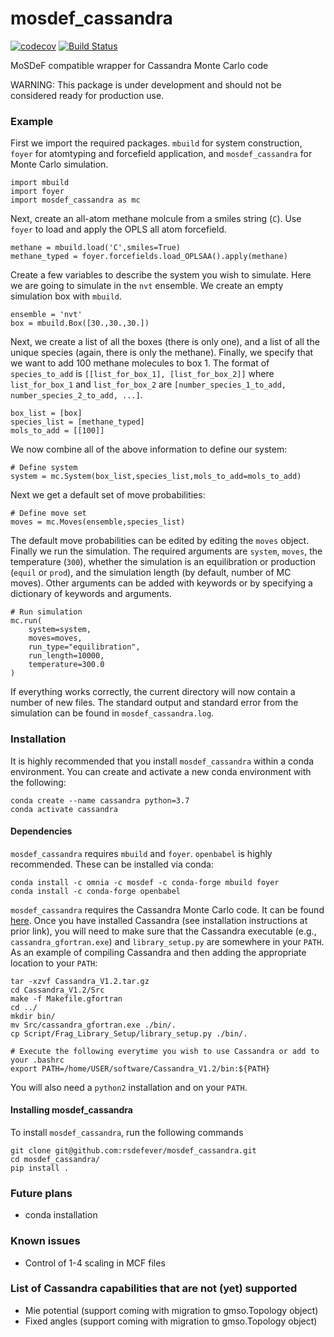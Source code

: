 # mosdef_cassandra
[//]: # (Badges)
[![codecov](https://codecov.io/gh/rsdefever/mosdef_cassandra/branch/master/graph/badge.svg?token=xsgvdWprHp)](https://codecov.io/gh/rsdefever/mosdef_cassandra)
[![Build Status](https://dev.azure.com/rdefever/mosdef_cassandra/_apis/build/status/rsdefever.mosdef_cassandra?branchName=master)](https://dev.azure.com/rdefever/mosdef_cassandra/_build/latest?definitionId=1&branchName=master)

MoSDeF compatible wrapper for Cassandra Monte Carlo code

WARNING: This package is under development and should not be considered ready for production use.

### Example

First we import the required packages. `mbuild` for system construction, `foyer` for atomtyping
and forcefield application, and `mosdef_cassandra` for Monte Carlo simulation.

    import mbuild
    import foyer
    import mosdef_cassandra as mc

Next, create an all-atom methane molcule from a smiles string (`C`). Use `foyer` to
load and apply the OPLS all atom forcefield.

    methane = mbuild.load('C',smiles=True)
    methane_typed = foyer.forcefields.load_OPLSAA().apply(methane)

Create a few variables to describe the system you wish to simulate. Here we are
going to simulate in the `nvt` ensemble. We create an empty simulation box with
`mbuild`.

    ensemble = 'nvt'
    box = mbuild.Box([30.,30.,30.])

Next, we create a list of all the boxes (there is only one), and a list of all
the unique species (again, there is only the methane). Finally, we specify that
we want to add 100 methane molecules to box 1. The format of `species_to_add`
is `[[list_for_box_1], [list_for_box_2]]` where `list_for_box_1` and `list_for_box_2`
are `[number_species_1_to_add, number_species_2_to_add, ...]`.

    box_list = [box]
    species_list = [methane_typed]
    mols_to_add = [[100]]

We now combine all of the above information to define our system:

    # Define system
    system = mc.System(box_list,species_list,mols_to_add=mols_to_add)

Next we get a default set of move probabilities:

    # Define move set
    moves = mc.Moves(ensemble,species_list)

The default move probabilities can be edited by editing the `moves` object. Finally
we run the simulation. The required arguments are `system`, `moves`, the temperature
(`300`), whether the simulation is an equilibration or production (`equil` or `prod`),
and the simulation length (by default, number of MC moves). Other arguments can be
added with keywords or by specifying a dictionary of keywords and arguments.

    # Run simulation
    mc.run(
		system=system,
		moves=moves,
		run_type="equilibration",
        run_length=10000,
        temperature=300.0
    )

If everything works correctly, the current directory will now contain a number of
new files. The standard output and standard error from the simulation can be found
in `mosdef_cassandra.log`.

### Installation

It is highly recommended that you install `mosdef_cassandra` within a conda
environment. You can create and activate a new conda environment with the following:

	conda create --name cassandra python=3.7
	conda activate cassandra

#### Dependencies

`mosdef_cassandra` requires `mbuild` and `foyer`. `openbabel` is highly recommended.
These can be installed via conda:

    conda install -c omnia -c mosdef -c conda-forge mbuild foyer
    conda install -c conda-forge openbabel

`mosdef_cassandra` requires the Cassandra Monte Carlo code.
It can be found [here](https://cassandra.nd.edu/). Once you have installed
Cassandra (see installation instructions at prior link), you will need to
make sure that the Cassandra executable (e.g., `cassandra_gfortran.exe`)
and `library_setup.py` are somewhere in your `PATH`. As an example of
compiling Cassandra and then adding the appropriate location to your `PATH`:

    tar -xzvf Cassandra_V1.2.tar.gz
    cd Cassandra_V1.2/Src
    make -f Makefile.gfortran
    cd ../
    mkdir bin/
    mv Src/cassandra_gfortran.exe ./bin/.
    cp Script/Frag_Library_Setup/library_setup.py ./bin/.

    # Execute the following everytime you wish to use Cassandra or add to your .bashrc
    export PATH=/home/USER/software/Cassandra_V1.2/bin:${PATH}

You will also need a `python2` installation and on your `PATH`.

#### Installing mosdef_cassandra

To install `mosdef_cassandra`, run the following commands

    git clone git@github.com:rsdefever/mosdef_cassandra.git
    cd mosdef_cassandra/
    pip install .

### Future plans
* conda installation

### Known issues
* Control of 1-4 scaling in MCF files

### List of Cassandra capabilities that are not (yet) supported
* Mie potential (support coming with migration to gmso.Topology object)
* Fixed angles (support coming with migration to gmso.Topology object)
